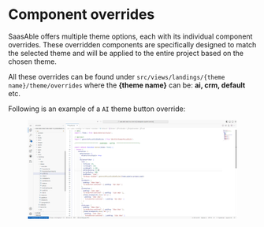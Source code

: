 # Component overrides

SaasAble offers multiple theme options, each with its individual component overrides. These overridden components are specifically designed to match the selected theme and will be applied to the entire project based on the chosen theme.

All these overrides can be found under `src/views/landings/{theme name}/theme/overrides` where the **{theme name}** can be: **ai, crm, default** etc.

Following is an example of a `AI` theme button override:

<figure><img src="../.gitbook/assets/image (13).png" alt=""><figcaption></figcaption></figure>
